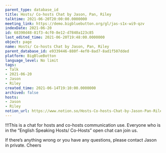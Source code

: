 ```yaml
---
parent_type: database_id
title: Hosts/ Co-hosts Chat by Jason, Pan, Riley
talktime: 2021-06-20T20:00:00.0000000
meeting_link: https://demo.bigbluebutton.org/gl/jas-s1x-wi9-qzv
indexDate: 2021-06-20
id: 68390d48-81f3-4cf0-8e12-d7840a123c85
last_edited_time: 2021-06-20T19:48:00.0000000
object: page
name: Hosts/ Co-hosts Chat by Jason, Pan, Riley
parent_database_id: e9339446-880f-4ef0-8ad7-8ad1f507dded
platform: BigBlueBotton
language_level: No limit
tags:
- Talk
- 2021-06-20
- Jason
- Riley
created_time: 2021-06-14T19:10:00.0000000
archived: false
hosts:
- Jason
- Riley
notion_url: https://www.notion.so/Hosts-Co-hosts-Chat-by-Jason-Pan-Riley-68390d4881f34cf08e12d7840a123c85
---
```


!!!This is a chat for hosts and co-hosts communication use. Everyone who is in the “English Speaking Hosts/ Co-Hosts” open chat can join us.

If there’s anything wrong or you have any questions, please contact Jason in private. Cheers


